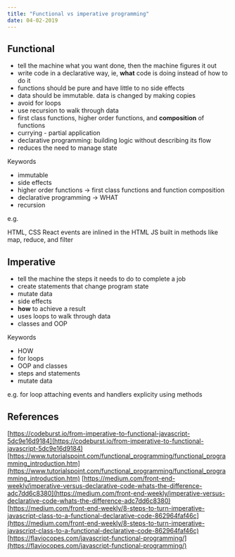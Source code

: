 ```yaml
---
title: "Functional vs imperative programming"
date: 04-02-2019
---
```


## Functional
- tell the machine what you want done, then the machine figures it out
- write code in a declarative way, ie, __what__ code is doing instead of how to do it
- functions should be pure and have little to no side effects
- data should be immutable. data is changed by making copies
- avoid for loops
- use recursion to walk through data
- first class functions, higher order functions, and __composition__ of functions
- currying - partial application
- declarative programming: building logic without describing its flow
- reduces the need to manage state

Keywords
- immutable
- side effects
- higher order functions -> first class functions and function composition
- declarative programming -> WHAT
- recursion

e.g.

HTML, CSS
React events are inlined in the HTML
JS built in methods like map, reduce, and filter

## Imperative
- tell the machine the steps it needs to do to complete a job
- create statements that change program state
- mutate data
- side effects
- __how__ to achieve a result
- uses loops to walk through data
- classes and OOP

Keywords
- HOW
- for loops
- OOP and classes
- steps and statements
- mutate data

e.g.
for loop
attaching events and handlers explicity using methods

## References

[https://codeburst.io/from-imperative-to-functional-javascript-5dc9e16d9184](https://codeburst.io/from-imperative-to-functional-javascript-5dc9e16d9184)
[https://www.tutorialspoint.com/functional_programming/functional_programming_introduction.htm](https://www.tutorialspoint.com/functional_programming/functional_programming_introduction.htm)
[https://medium.com/front-end-weekly/imperative-versus-declarative-code-whats-the-difference-adc7dd6c8380](https://medium.com/front-end-weekly/imperative-versus-declarative-code-whats-the-difference-adc7dd6c8380)
[https://medium.com/front-end-weekly/8-steps-to-turn-imperative-javascript-class-to-a-functional-declarative-code-862964faf46c](https://medium.com/front-end-weekly/8-steps-to-turn-imperative-javascript-class-to-a-functional-declarative-code-862964faf46c)
[https://flaviocopes.com/javascript-functional-programming/](https://flaviocopes.com/javascript-functional-programming/)